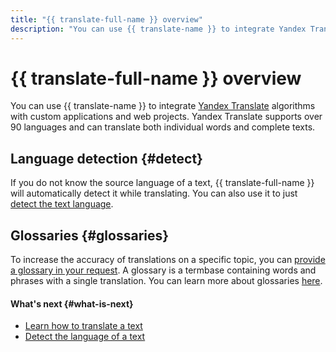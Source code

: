 ```yaml
---
title: "{{ translate-full-name }} overview"
description: "You can use {{ translate-name }} to integrate Yandex Translator algorithms with custom applications and web projects. {{ translate-full-name }} supports over 90 languages and can translate both individual words and complete texts. If you do not know the source language of a text, {{ translate-full-name }} will automatically detect it while translating. You can also use it to just detect the text language."
---
```


# {{ translate-full-name }} overview

You can use {{ translate-name }} to integrate [Yandex Translate](https://translate.yandex.ru) algorithms with custom applications and web projects. Yandex Translate supports over 90 languages and can translate both individual words and complete texts.

## Language detection {#detect}

If you do not know the source language of a text, {{ translate-full-name }} will automatically detect it while translating. You can also use it to just [detect the text language](../operations/detect.md).

## Glossaries {#glossaries}

To increase the accuracy of translations on a specific topic, you can [provide a glossary in your request](../operations/better-quality.md#with-glossary). A glossary is a termbase containing words and phrases with a single translation. You can learn more about glossaries [here](glossary.md).

#### What's next {#what-is-next}

* [Learn how to translate a text](../operations/translate.md)
* [Detect the language of a text](../operations/detect.md)
